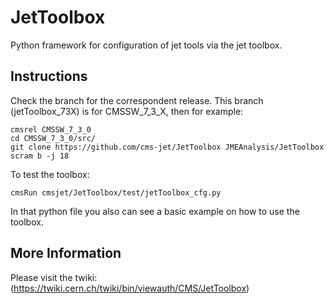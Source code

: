 # JetToolbox
Python framework for configuration of jet tools via the jet toolbox. 

## Instructions

Check the branch for the correspondent release. This branch (jetToolbox_73X) is for CMSSW_7_3_X, then for example:
```
cmsrel CMSSW_7_3_0
cd CMSSW_7_3_0/src/
git clone https://github.com/cms-jet/JetToolbox JMEAnalysis/JetToolbox
scram b -j 18
```
To test the toolbox:
```
cmsRun cmsjet/JetToolbox/test/jetToolbox_cfg.py
```
In that python file you also can see a basic example on how to use the toolbox.

## More Information

Please visit the twiki: (https://twiki.cern.ch/twiki/bin/viewauth/CMS/JetToolbox)
